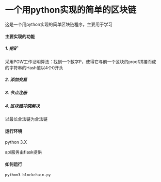 # 一个用python实现的简单的区块链
这是一个用python实现的简单区块链程序，主要用于学习

#### 主要实现的功能

##### 1. 挖矿
采用POW工作证明算法：找到一个数字P，使得它与前一个区块的proof拼接而成的字符串的Hash值以4个0开头
##### 2. 添加交易
##### 3. 节点注册
##### 4. 区块链冲突解决
以最长合法链为合法链

#### 运行环境
python 3.X

api服务由flask提供

#### 如何运行
```python3 blockchain.py```